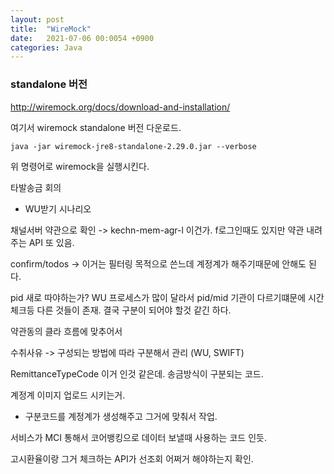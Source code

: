 ```yaml
---
layout: post
title:  "WireMock"
date:   2021-07-06 00:0054 +0900
categories: Java
---
```


### standalone 버전

http://wiremock.org/docs/download-and-installation/ 

여기서 wiremock standalone 버전 다운로드.


```
java -jar wiremock-jre8-standalone-2.29.0.jar --verbose
```

위 명령어로 wiremock을 실행시킨다.




타발송금 회의
 - WU받기 시나리오

 
채널서버 약관으로 확인 -> kechn-mem-agr-l  이건가.
f로그인때도 있지만 약관 내려주는 API 또 있음.

confirm/todos  -> 이거는 필터링 목적으로 쓴느데 계정계가 해주기때문에 안해도 된다.

pid 새로 따야하는가?
WU 프로세스가 많이 달라서 pid/mid 
기관이 다르기떄문에 시간체크등 다른 것들이 존재.
결국 구분이 되어야 할것 같긴 하다.


약관동의 
클라 흐름에 맞추어서


수취사유
-> 구성되는 방법에 따라 구분해서 관리 (WU, SWIFT)


RemittanceTypeCode 이거 인것 같은데.
송금방식이 구분되는 코드.

계정계 이미지 업로드 시키는거.
- 구분코드를 계정계가 생성해주고 그거에 맞춰서 작업.

서비스가 MCI 통해서 코어뱅킹으로 데이터 보낼때 사용하는 코드 인듯.

고시환율이랑 그거 체크하는 API가 선조회 어쩌거 해야하는지 확인.


